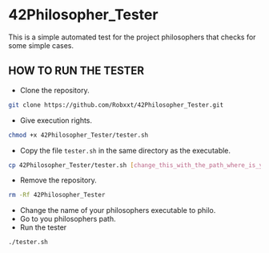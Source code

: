 # 42Philosopher_Tester
This is a simple automated test for the project philosophers that checks for some simple cases.

## HOW TO RUN THE TESTER

- Clone the repository.
```bash
git clone https://github.com/Robxxt/42Philosopher_Tester.git
```
- Give execution rights.
```bash
chmod +x 42Philosopher_Tester/tester.sh
```
- Copy the file `tester.sh` in the same directory as the executable.
```bash
cp 42Philosopher_Tester/tester.sh [change_this_with_the_path_where_is_your_executable]
```
- Remove the repository.
```bash
rm -Rf 42Philosopher_Tester
```
- Change the name of your philosophers executable to philo.
- Go to you philosophers path.
- Run the tester
```bash
./tester.sh
```
